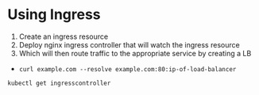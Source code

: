# Using Ingress

1. Create an ingress resource
2. Deploy nginx ingress controller that will watch the ingress resource
3. Which will then route traffic to the appropriate service by creating a LB

- `curl example.com --resolve example.com:80:ip-of-load-balancer`

`kubectl get ingresscontroller`
